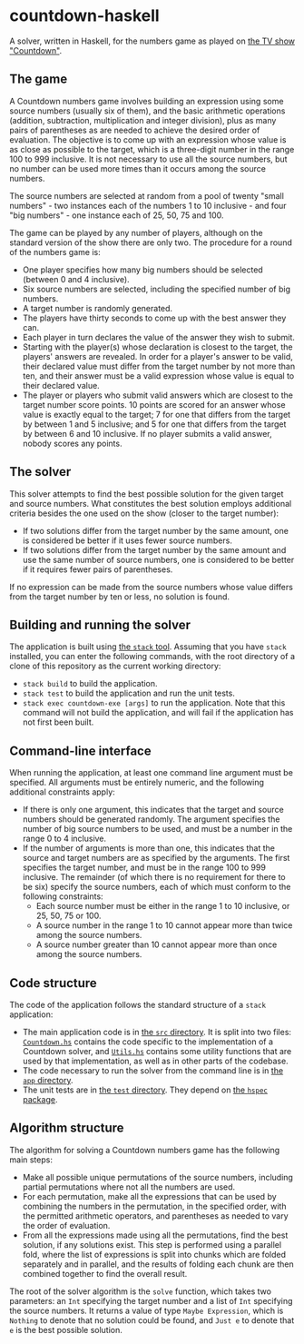 # countdown-haskell

A solver,
written in Haskell, for the numbers game as played on [the TV show "Countdown"](https://www.channel4.com/programmes/countdown).

## The game

A Countdown numbers game involves building an expression using some source numbers (usually six of them), and the basic arithmetic
operations (addition, subtraction, multiplication and integer division), plus
as many pairs of parentheses as are needed to achieve the desired 
order of evaluation. The objective is to come up with an expression
whose value is as close as possible to the target, which is
a three-digit number in the range 100 to 999 inclusive. It is not necessary
to use all the source numbers, but no number can be used more times than
it occurs among the source numbers.

The source numbers are selected at random from a pool of twenty "small numbers" -
two instances each of the numbers 1 to 10 inclusive - and four "big numbers" -
one instance each of 25, 50, 75 and 100. 

The game can be played by any number of players, although on the standard version of the show there are only two. The procedure for a round of the numbers game is:
* One player specifies how many big numbers should
be selected (between 0 and 4 inclusive).
* Six source numbers are selected, including the specified number of big numbers.
* A target number is randomly generated.
* The players have thirty seconds to come up
with the best answer they can.
* Each player in turn declares the value of the answer they wish to submit.
* Starting with the player(s) whose declaration
is closest to the target, the players' answers are revealed. In order for a player's answer to be valid, their declared value must differ from the target number by not more than ten, and their answer must be a valid expression whose value is equal to their declared value.
* The player or players who submit valid answers which are closest to the target number score points. 10 points are scored for an
answer whose value is exactly equal to the target; 7 for one that differs from
the target by between 1 and 5 inclusive; and 5 for one that differs from the target by between
6 and 10 inclusive. If no player submits a valid answer, nobody scores any points.

## The solver

This solver attempts to find the best possible solution for the given target and
source numbers. What constitutes the best solution employs additional criteria
besides the one used on the show (closer to the target number):

* If two solutions differ from the target number by the same amount, one is considered
be better if it uses fewer source numbers.
* If two solutions differ from the target number by the same amount and use the same
number of source numbers, one is considered to be better if it requires fewer pairs
of parentheses.

If no expression can be made from the source numbers whose value differs from the
target number by ten or less, no solution is found.

## Building and running the solver

The application is built using [the `stack` tool](https://docs.haskellstack.org/en/stable/README/). Assuming that you have
`stack` installed, you can enter the following commands, with the
root directory of a clone of this repository as the current working
directory:

* `stack build` to build the application.
* `stack test` to build the application and run the unit tests.
* `stack exec countdown-exe [args]` to run the application. Note that this command will not build the application, and will fail if the application has not first been built.

## Command-line interface

When running the application, at least one command line argument must be specified.
All arguments must be entirely numeric, and the following additional constraints
apply:

* If there is only one argument, this indicates that the target and source numbers should be generated randomly. The argument specifies the number of big source numbers to be used, and must be a number in the range 0 to 4 inclusive.
* If the number of arguments is more than one, this indicates that the source and target numbers are as specified by the arguments. The first specifies the target number,
and must be in the range 100 to 999 inclusive. The remainder (of which there is no requirement for there to be six) specify the source numbers, each of which must conform to the following constraints:
   * Each source number must be either in the range 1 to 10 inclusive, or 25, 50, 75 or 100.
   * A source number in the range 1 to 10 cannot appear more than twice among the source numbers.
   * A source number greater than 10 cannot appear more than once among the source numbers.

## Code structure

The code of the application follows the standard structure of a `stack` application:

* The main application code is in [the `src` directory](src). It is split into two
files: [`Countdown.hs`](src/Countdown.hs) contains the code specific to the implementation of a Countdown
solver, and [`Utils.hs`](src/Utils.hs) contains some utility functions that are used by that implementation,
as well as in other parts of the codebase.
* The code necessary to run the solver from the command line is in [the `app` directory](app).
* The unit tests are in [the `test` directory](test). They depend on [the `hspec` package](https://hspec.github.io/).

## Algorithm structure

The algorithm for solving a Countdown numbers game has the following main steps:

* Make all possible unique permutations of the source numbers, including partial
permutations where not all the numbers are used.
* For each permutation, make all the expressions that can be used by combining the
numbers in the permutation, in the specified order, with the permitted arithmetic operators,
and parentheses as needed to vary the order of evaluation.
* From all the expressions made using all the permutations, find the best solution, if
any solutions exist. This step is performed using a parallel fold, where the list of expressions is split into chunks which are folded separately and in parallel, and the results of folding each chunk are then combined together to find the overall result.

The root of the solver algorithm is the `solve` function, which takes two parameters: an `Int` specifying the target number and a list of `Int` specifying the source numbers. It returns a value of type `Maybe Expression`, which is `Nothing` to denote that no solution could be found, and `Just e` to denote that `e` is the best possible solution.